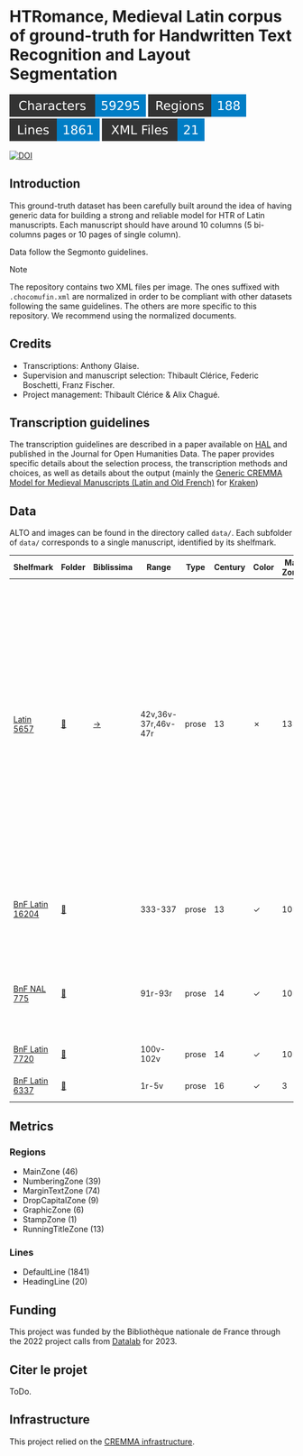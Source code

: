 HTRomance, Medieval Latin corpus of ground-truth for Handwritten Text Recognition
  and Layout Segmentation
=====================
![characters badge](badges/characters.svg) ![regions badge](badges/regions.svg) ![lines badge](badges/lines.svg) ![files badge](badges/files.svg)

[![DOI](https://zenodo.org/badge/DOI/10.5281/zenodo.8288817.svg)](https://doi.org/10.5281/zenodo.8288817)

<!-- Custom Zone -->

## Introduction

This ground-truth dataset has been carefully built around the idea of having generic data for building a strong and reliable model for HTR of Latin manuscripts. Each manuscript should have around 10 columns (5 bi-columns pages or 10 pages of single column).

Data follow the Segmonto guidelines.

> [!NOTE]
> The repository contains two XML files per image. The ones suffixed with `.chocomufin.xml` are normalized in order to be compliant with other datasets following the same guidelines. The others are more specific to this repository. We recommend using the normalized documents.


## Credits

- Transcriptions: Anthony Glaise.
- Supervision and manuscript selection: Thibault Clérice, Federic Boschetti, Franz Fischer.
- Project management: Thibault Clérice & Alix Chagué.

<!-- Rien ne doit être modifié manuellement après la balise Start Auto -->

<!-- Start Auto -->

## Transcription guidelines

The transcription guidelines are described in a paper available on [HAL](https://hal-enc.archives-ouvertes.fr/hal-03828353) and published in the Journal for Open Humanities Data. The paper provides specific details about the selection process, the transcription methods and choices, as well as details about the output (mainly the [Generic CREMMA Model for Medieval Manuscripts (Latin and Old French)](https://zenodo.org/record/7234166#.Y7f69afMJhE) for [Kraken](https://kraken.re))

## Data

ALTO and images can be found in the directory called `data/`. Each subfolder of `data/` corresponds to a 
single manuscript, identified by its shelfmark.

<!-- BeginTable -->

| Shelfmark                                                                                     | Folder                                                 | Biblissima                                    | Range               | Type   |   Century | Color   |   Main Zones |   Lines |   Characters | Genre              | Content                                                                                                                                                                                                                                                                                                                         |
|-----------------------------------------------------------------------------------------------|--------------------------------------------------------|-----------------------------------------------|---------------------|--------|-----------|---------|--------------|---------|--------------|--------------------|---------------------------------------------------------------------------------------------------------------------------------------------------------------------------------------------------------------------------------------------------------------------------------------------------------------------------------|
| [Latin 5657](https://gallica.bnf.fr/ark:/12148/btv1b10039103d)                                | [🔗](../htromance/medieval-latin/data/latin-5657)      | [→](https://data.biblissima.fr/entity/Q64650) | 42v,36v-37r,46v-47r | prose  |        13 | ✗       |           13 |     152 |         7253 | Cartulaire         | Charte de Renaud Musavène (f42v); Don d'une maison par Mathieu II (f36v); Philippe de Beaumont & Don de la mairie de Champagne par Jehan (f37r); Don d'Hémery Aladent (fin), (?), Bouchard VI de Montmorency (46v); Le Culte de Saint Guillaume établi à Pontoise, Concession par l'abbé de S. Denis du fief de Teleuse (f47r); |
| [BnF Latin 16204](https://gallica.bnf.fr/ark:/12148/btv1b52504905c)                           | [🔗](../htromance/medieval-latin/data/bnf-latin-16204) |                                               | 333-337             | prose  |        13 | ✓       |           10 |     462 |        15854 | prose (astrologie) | Albumasar, Tractatus revolutione annorum mundi (De Experimentis); Albumasar, Flores                                                                                                                                                                                                                                             |
| [BnF NAL 775](https://gallica.bnf.fr/ark:/12148/btv1b52509205f)                               | [🔗](../htromance/medieval-latin/data/bnf-nal-775)     |                                               | 91r-93r             | prose  |        14 | ✓       |           10 |     491 |        14723 | prose              | Legenda aurea, De sancto Petro martyre, De sancto Philippo apostolo, De sancto Iacobo apostolo                                                                                                                                                                                                                                  |
| [BnF Latin 7720](https://gallica.bnf.fr/ark:/12148/btv1b8446940n)                             | [🔗](../htromance/medieval-latin/data/bnf-latin-7720)  |                                               | 100v-102v           | prose  |        14 | ✓       |           10 |     580 |        13711 | prose              | Quintilien, Inst. 11.2.44 seq                                                                                                                                                                                                                                                                                                   |
| [BnF Latin 6337](https://gallica.bnf.fr/ark:/12148/btv1b8452769g/f185.item.r=cicero%20cicero) | [🔗](../htromance/medieval-latin/data/bnf-latin-6337)  |                                               | 1r-5v               | prose  |        16 | ✓       |            3 |     176 |         7779 | prose              | Tusculanarum quaestionum libri quinque                                                                                                                                                                                                                                                                                          |

<!-- EndTable -->

## Metrics

<!-- StartMetric -->

### Regions

- MainZone (46)
- NumberingZone (39)
- MarginTextZone (74)
- DropCapitalZone (9)
- GraphicZone (6)
- StampZone (1)
- RunningTitleZone (13)

### Lines

- DefaultLine (1841)
- HeadingLine (20)

<!-- EndMetric -->

## Funding

This project was funded by the Bibliothèque nationale de France through the 2022 project calls from
[Datalab](https://www.bnf.fr/fr/bnf-datalab) for 2023.

## Citer le projet

ToDo.

## Infrastructure

This project relied on the [CREMMA infrastructure](https://www.dim-map.fr/projets-soutenus/cremma/).

